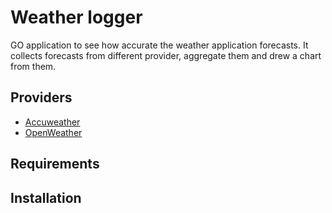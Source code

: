 # Weather logger

GO application to see how accurate the weather application forecasts.
It collects forecasts from different provider, aggregate them and drew a chart from them.

## Providers
- [Accuweather](https://developer.accuweather.com/)
- [OpenWeather](https://openweathermap.org/api)

## Requirements

## Installation

